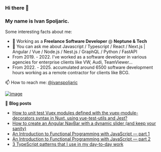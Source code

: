 ### Hi there 👋 

### My name is Ivan Spoljaric.

Some interesting facts about me:

- 🔭 Working as a **Freelance Software Developer** @ **Neptune & Tech** 
- 💬 You can ask me about Javascript / Typescript / React / Next.js | Angular / Vue / Node.js / Nest.js / GraphQL / Python / FastAPI
- From 2019. - 2022. I've worked as a software developer in various agencies for enterprise clients like VW, Audi, TeamViewer...
- From 2022. - 2025. accumulated around 6500 software development hours working as a remote contractor for clients like BCG.

📫 How to reach me: [@ivanspoljaric](https://www.linkedin.com/in/ivan-spoljaric-2206a184)

[![image](https://github.com/user-attachments/assets/795cfe82-0f7a-443a-a310-c6d90ef68d01)](https://www.toptal.com/resume/ivan-spoljaric)

📕 **Blog posts**
- [How to unit test Vuex modules defined with the vuex-module-decorators syntax in Nuxt,  using vue-test-utils and Jest?](https://dev.to/ispoljari/how-to-unit-test-vuex-modules-defined-with-the-vuex-module-decorators-syntax-in-nuxt-using-vue-test-utils-and-jest-3n7p)
- [How to create an Angular NavBar with a dynamic slider (and keep your sanity)](https://dev.to/ispoljari/one-must-imagine-people-who-work-with-angular-happy-or-how-to-create-a-navbar-with-a-dynamic-slider-and-keep-your-sanity-3la)
- [An Introduction to Functional Programming with JavaScript — part 1](https://blog.devgenius.io/introduction-to-functional-programming-in-javascript-e33fe8e94ed6)
- [An Introduction to Functional Programming with JavaScript — part 2](https://blog.devgenius.io/functional-programming-with-javascript-part-2-7b8fbd920d6a)
- [3 TypeScript patterns that I use in my day-to-day work](https://blog.devgenius.io/3-typescript-patterns-that-i-use-in-my-day-to-day-work-97f10497cbaf)
